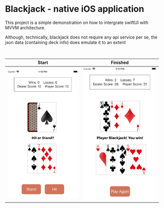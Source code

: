 # Blackjack - native iOS application

This project is a simple demonstration on how to intergrate swiftUI with MVVM architecture. 

Although, technically, blackjack does not require any api service per se, the json data (containing deck info) does emulate it to an extent

<br>

Start            |  Finished
:-------------------------:|:-------------------------:
![](https://github.com/Caldarie/blackjack/blob/master/assets/demo%20pictures/Start.png)  |  ![](https://github.com/Caldarie/blackjack/blob/master/assets/demo%20pictures/Finish.png)
